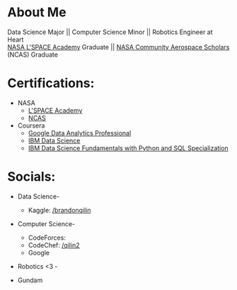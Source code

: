 # About Me
Data Science Major || Computer Science Minor || Robotics Engineer at Heart <br>
[NASA L'SPACE Academy](https://sservi.nasa.gov/articles/join-nasas-lspace-virtual-academy/) Graduate || [NASA Community Aerospace Scholars](https://www.nasa.gov/stem/murep/projects/ncas.html) (NCAS) Graduate


# Certifications:
- NASA
  - [L'SPACE Academy](https://imgur.com/a/TFT0v4r)
  - [NCAS]()
- Coursera
  - [Google Data Analytics Professional](https://www.coursera.org/account/accomplishments/specialization/certificate/MDXJBMXLWL5Z)
  - [IBM Data Science](https://www.coursera.org/account/accomplishments/specialization/certificate/QYBRXGZH56UF)
  - [IBM Data Science Fundamentals with Python and SQL Specialization](https://www.coursera.org/account/accomplishments/specialization/certificate/V7YGTABKYYJD)   


# Socials:
- Data Science-
  - Kaggle: [/brandonqilin](https://www.kaggle.com/brandonqilin)

- Computer Science-
  - CodeForces:
  - CodeChef: [/qilin2](https://www.codechef.com/users/qilin)
  - Google
 
 
 - Robotics <3 -
  - Gundam 
